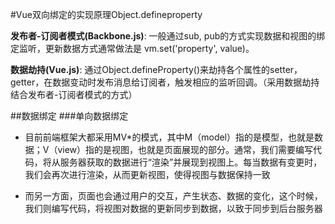 #Vue双向绑定的实现原理Object.defineproperty


**发布者-订阅者模式(Backbone.js)**: 一般通过sub, pub的方式实现数据和视图的绑定监听，更新数据方式通常做法是 vm.set('property', value)。

**数据劫持(Vue.js)**: 通过Object.defineProperty()来劫持各个属性的setter，getter，在数据变动时发布消息给订阅者，触发相应的监听回调。（采用数据劫持结合发布者-订阅者模式的方式）

##数据绑定
###单向数据绑定
* 目前前端框架大都采用MV*的模式，其中M（model）指的是模型，也就是数据；V（view）指的是视图，也就是页面展现的部分。通常，我们需要编写代码，将从服务器获取的数据进行“渲染”并展现到视图上。每当数据有变更时，我们会再次进行渲染，从而更新视图，使得视图与数据保持一致

* 而另一方面，页面也会通过用户的交互，产生状态、数据的变化，这个时候，我们则编写代码，将视图对数据的更新同步到数据，以致于同步到后台服务器
